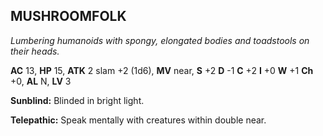 ## MUSHROOMFOLK

_Lumbering humanoids with spongy, elongated bodies and toadstools on their heads._

**AC** 13, **HP** 15, **ATK** 2 slam +2 (1d6), **MV** near, **S** +2 **D** -1 **C** +2 **I** +0 **W** +1 **Ch** +0, **AL** N, **LV** 3

**Sunblind:** Blinded in bright light.

**Telepathic:** Speak mentally with creatures within double near.

